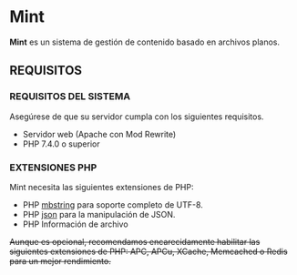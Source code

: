 # Mint

**Mint** es un sistema de gestión de contenido basado en archivos planos.

## REQUISITOS

### REQUISITOS DEL SISTEMA

Asegúrese de que su servidor cumpla con los siguientes requisitos.

- Servidor web (Apache con Mod Rewrite)
- PHP 7.4.0 o superior

### EXTENSIONES PHP

Mint necesita las siguientes extensiones de PHP:

- PHP [mbstring](https://www.php.net/manual/en/intro.mbstring.php) para soporte completo de UTF-8.
- PHP [json](https://www.php.net/manual/en/intro.json.php) para la manipulación de JSON.
- PHP Información de archivo

~~Aunque es opcional, recomendamos encarecidamente habilitar las siguientes extensiones de PHP: APC, APCu, XCache, Memcached o Redis para un mejor rendimiento.~~
